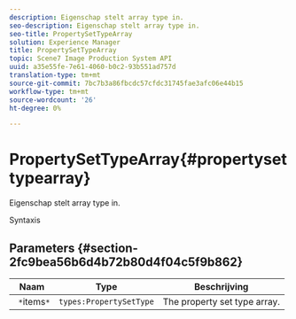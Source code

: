 ```yaml
---
description: Eigenschap stelt array type in.
seo-description: Eigenschap stelt array type in.
seo-title: PropertySetTypeArray
solution: Experience Manager
title: PropertySetTypeArray
topic: Scene7 Image Production System API
uuid: a35e55fe-7e61-4060-b0c2-93b551ad757d
translation-type: tm+mt
source-git-commit: 7bc7b3a86fbcdc57cfdc31745fae3afc06e44b15
workflow-type: tm+mt
source-wordcount: '26'
ht-degree: 0%

---
```



# PropertySetTypeArray{#propertysettypearray}

Eigenschap stelt array type in.

Syntaxis

## Parameters {#section-2fc9bea56b6d4b72b80d4f04c5f9b862}

| Naam | Type | Beschrijving |
|---|---|---|
| ` *`items`*` | `types:PropertySetType` | The property set type array. |

